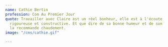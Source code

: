 ```yaml
---
name: Cathie Bertin
profession: Com Au Premier Jour
quote: Travailler avec Claire est un réel bonheur, elle est à l'écoute, créative,
  rigoureuse et constructive. Et que dire de sa bonne humeur et de son humour ? Je
  la recommande chaudement.
image: "/cms/cathie.gif"

---
```


